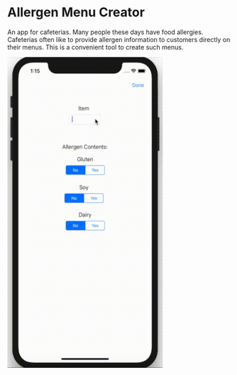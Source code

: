 # Allergen Menu Creator

An app for cafeterias. Many people these days have food allergies. Cafeterias often like to provide allergen information to customers directly on their menus. This is a convenient tool to create such menus.

<img src="/Screenrecording/Screenrecording.gif" alt="drawing" width="350" height="700"/>
